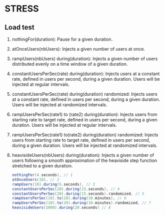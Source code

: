 # STRESS

## Load test

1. nothingFor(duration): Pause for a given duration.
1. atOnceUsers(nbUsers): Injects a given number of users at once.
1. rampUsers(nbUsers) during(duration): Injects a given number of users distributed evenly on a time window of a given duration.
1. constantUsersPerSec(rate) during(duration): Injects users at a constant rate, defined in users per second, during a given duration. Users will be injected at regular intervals.
1. constantUsersPerSec(rate) during(duration) randomized: Injects users at a constant rate, defined in users per second, during a given duration. Users will be injected at randomized intervals.
1. rampUsersPerSec(rate1) to (rate2) during(duration): Injects users from starting rate to target rate, defined in users per second, during a given duration. Users will be injected at regular intervals.
1. rampUsersPerSec(rate1) to(rate2) during(duration) randomized: Injects users from starting rate to target rate, defined in users per second, during a given duration. Users will be injected at randomized intervals.
1. heavisideUsers(nbUsers) during(duration): Injects a given number of users following a smooth approximation of the heaviside step function stretched to a given duration.

    ```scala
    nothingFor(4.seconds), // 1
    atOnceUsers(10), // 2
    rampUsers(10).during(5.seconds), // 3
    constantUsersPerSec(20).during(15.seconds), // 4
    constantUsersPerSec(20).during(15.seconds).randomized, // 5
    rampUsersPerSec(10).to(20).during(10.minutes), // 6
    rampUsersPerSec(10).to(20).during(10.minutes).randomized, // 7
    heavisideUsers(1000).during(20.seconds) // 8
    ```